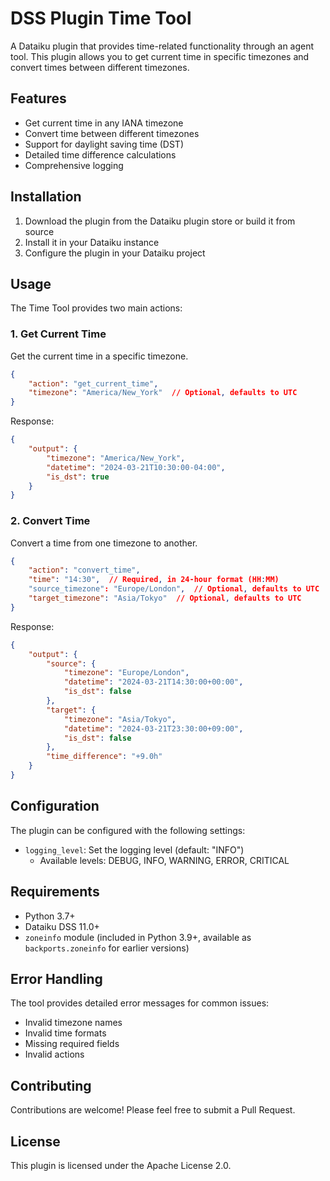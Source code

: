 # DSS Plugin Time Tool

A Dataiku plugin that provides time-related functionality through an agent tool. This plugin allows you to get current time in specific timezones and convert times between different timezones.

## Features

- Get current time in any IANA timezone
- Convert time between different timezones
- Support for daylight saving time (DST)
- Detailed time difference calculations
- Comprehensive logging

## Installation

1. Download the plugin from the Dataiku plugin store or build it from source
2. Install it in your Dataiku instance
3. Configure the plugin in your Dataiku project

## Usage

The Time Tool provides two main actions:

### 1. Get Current Time

Get the current time in a specific timezone.

```json
{
    "action": "get_current_time",
    "timezone": "America/New_York"  // Optional, defaults to UTC
}
```

Response:
```json
{
    "output": {
        "timezone": "America/New_York",
        "datetime": "2024-03-21T10:30:00-04:00",
        "is_dst": true
    }
}
```

### 2. Convert Time

Convert a time from one timezone to another.

```json
{
    "action": "convert_time",
    "time": "14:30",  // Required, in 24-hour format (HH:MM)
    "source_timezone": "Europe/London",  // Optional, defaults to UTC
    "target_timezone": "Asia/Tokyo"  // Optional, defaults to UTC
}
```

Response:
```json
{
    "output": {
        "source": {
            "timezone": "Europe/London",
            "datetime": "2024-03-21T14:30:00+00:00",
            "is_dst": false
        },
        "target": {
            "timezone": "Asia/Tokyo",
            "datetime": "2024-03-21T23:30:00+09:00",
            "is_dst": false
        },
        "time_difference": "+9.0h"
    }
}
```

## Configuration

The plugin can be configured with the following settings:

- `logging_level`: Set the logging level (default: "INFO")
  - Available levels: DEBUG, INFO, WARNING, ERROR, CRITICAL

## Requirements

- Python 3.7+
- Dataiku DSS 11.0+
- `zoneinfo` module (included in Python 3.9+, available as `backports.zoneinfo` for earlier versions)

## Error Handling

The tool provides detailed error messages for common issues:
- Invalid timezone names
- Invalid time formats
- Missing required fields
- Invalid actions

## Contributing

Contributions are welcome! Please feel free to submit a Pull Request.

## License

This plugin is licensed under the Apache License 2.0. 